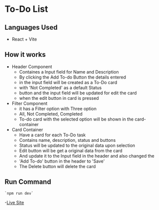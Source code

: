 # To-Do List

## Languages Used
 - React + Vite

## How it works
 - Header Component
    - Containes a Input field for Name and Description
    - By clicking the Add To-do Button the details entered
    - in the input field will be created as a To-Do card
    - with 'Not Completed' as a default Status
    - button and the input field will be updated for edit the card
    - when the edit button in card is pressed
- Filter Component
    - it has a Filter option with Three option
    - All, Not Completed, Completed
    - To-do card with the selected option will be shown in the card-container
- Card Container
    - Have a card for each To-Do task
    - Contains name, description, status and buttons
    - Status will be updated to the original data upon selection
    - Edit button will be get a original data from the card
    - And update it to the Input field in the header and also changed the 
    - 'Add To-do' button in the header to 'Save'
    - The Delete button will delete the card

## Run Command 
    `npm run dev`

    
-[Live Site](https://to-do-list-8161.netlify.app/)
